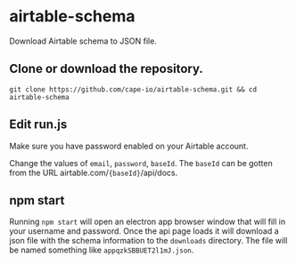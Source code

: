 # airtable-schema

Download Airtable schema to JSON file.

## Clone or download the repository.

`git clone https://github.com/cape-io/airtable-schema.git && cd airtable-schema`

## Edit run.js

Make sure you have password enabled on your Airtable account.

Change the values of `email`, `password`, `baseId`. The `baseId` can be gotten from the URL airtable.com/`{baseId}`/api/docs.

## npm start

Running `npm start` will open an electron app browser window that will fill in your username and password. Once the api page loads it will download a json file with the schema information to the `downloads` directory. The file will be named something like `appqzkSBBUET2l1mJ.json`.
